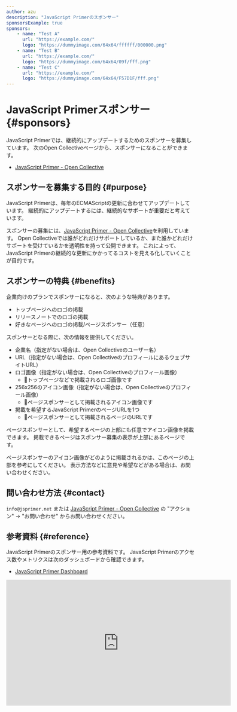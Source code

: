 ```yaml
---
author: azu
description: "JavaScript Primerのスポンサー"
sponsorsExample: true
sponsors:
    - name: "Test A"
      url: "https://example.com/"
      logo: "https://dummyimage.com/64x64/ffffff/000000.png"
    - name: "Test B"
      url: "https://example.com/"
      logo: "https://dummyimage.com/64x64/09f/fff.png"
    - name: "Test C"
      url: "https://example.com/"
      logo: "https://dummyimage.com/64x64/F57D1F/fff.png"
---
```


# JavaScript Primerスポンサー {#sponsors}

JavaScript Primerでは、継続的にアップデートするためのスポンサーを募集しています。
次のOpen Collectiveページから、スポンサーになることができます。

- [JavaScript Primer - Open Collective](https://opencollective.com/jsprimer)

## スポンサーを募集する目的 {#purpose}

JavaScript Primerは、毎年のECMAScriptの更新に合わせてアップデートしています。
継続的にアップデートするには、継続的なサポートが重要だと考えています。

スポンサーの募集には、[JavaScript Primer - Open Collective](https://opencollective.com/jsprimer)を利用しています。
Open Collectiveでは誰がどれだけサポートしているか、また誰かどれだけサポートを受けているかを透明性を持って公開できます。
これによって、JavaScript Primerの継続的な更新にかかってるコストを見える化していくことが目的です。

## スポンサーの特典 {#benefits}

企業向けのプランでスポンサーになると、次のような特典があります。

- トップページへのロゴの掲載
- リリースノートでのロゴの掲載
- 好きなページへのロゴの掲載/ページスポンサー（任意）

スポンサーとなる際に、次の情報を提供してください。

- 企業名（指定がない場合は、Open Collectiveのユーザー名）
- URL（指定がない場合は、Open CollectiveのプロフィールにあるウェブサイトURL）
- ロゴ画像（指定がない場合は、Open Collectiveのプロフィール画像）
  - 📝トップページなどで掲載されるロゴ画像です
- 256x256のアイコン画像（指定がない場合は、Open Collectiveのプロフィール画像）
  - 📝ページスポンサーとして掲載されるアイコン画像です
- 掲載を希望するJavaScript PrimerのページURLを1つ
  - 📝ページスポンサーとして掲載されるページのURLです

ページスポンサーとして、希望するページの上部にも任意でアイコン画像を掲載できます。
掲載できるページはスポンサー募集の表示が上部にあるページです。

ページスポンサーのアイコン画像がどのように掲載されるかは、このページの上部を参考にしてください。
表示方法などに意見や希望などがある場合は、お問い合わせください。

## 問い合わせ方法 {#contact}

`info@jsprimer.net` または [JavaScript Primer - Open Collective](https://opencollective.com/jsprimer) の "アクション" → "お問い合わせ" からお問い合わせください。

## 参考資料 {#reference}

JavaScript Primerのスポンサー用の参考資料です。
JavaScript Primerのアクセス数やメトリクスは次のダッシュボードから確認できます。

- [JavaScript Primer Dashboard](https://lookerstudio.google.com/u/0/reporting/5079dfdf-681c-4db7-a216-77c842fdae45/page/p_ajx9imd6zc)

<iframe class="iframe-looker" width="600" height="337" src="https://lookerstudio.google.com/embed/reporting/5079dfdf-681c-4db7-a216-77c842fdae45/page/p_ajx9imd6zc" frameborder="0" style="border:0" allowfullscreen sandbox="allow-storage-access-by-user-activation allow-scripts allow-same-origin allow-popups allow-popups-to-escape-sandbox"></iframe>

<!-- モバイルではiframeを非表示 -->
<style>
@media (max-width: 600px) {
    .iframe-looker {
        display: none;
    }
}
</style>
